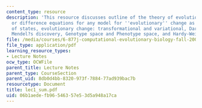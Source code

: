 ```yaml
---
content_type: resource
description: 'This resource discusses outline of the theory of evolution, reccurrence
  or difference equations for any model for ''evolutionary'' change as a sequence
  of states, evolutionary change: transformational and variational, Darwin?s theory,
  Mendel?s discovery, Genotype space and Phenotype space, and Hardy-Weinberg proportions.'
file: /media/courses/6-877j-computational-evolutionary-biology-fall-2005/06b1aedefb96546357e53d5a948a17ca_lec1_sum.pdf
file_type: application/pdf
learning_resource_types:
- Lecture Notes
ocw_type: OCWFile
parent_title: Lecture Notes
parent_type: CourseSection
parent_uid: 8db0d4bb-8320-973f-7884-77ad939bac7b
resourcetype: Document
title: lec1_sum.pdf
uid: 06b1aede-fb96-5463-57e5-3d5a948a17ca
---
```

